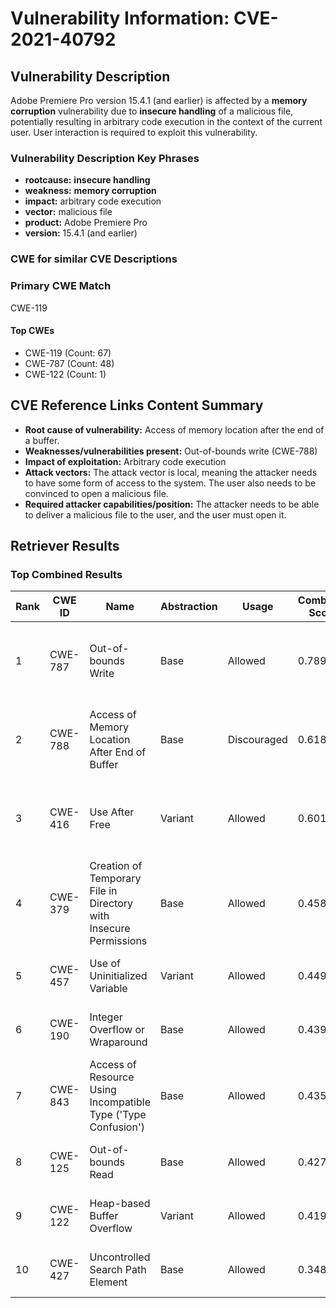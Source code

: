# Vulnerability Information: CVE-2021-40792

## Vulnerability Description
Adobe Premiere Pro version 15.4.1 (and earlier) is affected by a **memory corruption** vulnerability due to **insecure handling** of a malicious file, potentially resulting in arbitrary code execution in the context of the current user. User interaction is required to exploit this vulnerability.

### Vulnerability Description Key Phrases
- **rootcause:** **insecure handling**
- **weakness:** **memory corruption**
- **impact:** arbitrary code execution
- **vector:** malicious file
- **product:** Adobe Premiere Pro
- **version:** 15.4.1 (and earlier)

### CWE for similar CVE Descriptions
### Primary CWE Match
CWE-119

#### Top CWEs
- CWE-119 (Count: 67)
- CWE-787 (Count: 48)
- CWE-122 (Count: 1)

## CVE Reference Links Content Summary
- **Root cause of vulnerability:** Access of memory location after the end of a buffer.
- **Weaknesses/vulnerabilities present:** Out-of-bounds write (CWE-788)
- **Impact of exploitation:** Arbitrary code execution
- **Attack vectors:** The attack vector is local, meaning the attacker needs to have some form of access to the system. The user also needs to be convinced to open a malicious file.
- **Required attacker capabilities/position:** The attacker needs to be able to deliver a malicious file to the user, and the user must open it.

## Retriever Results

### Top Combined Results

| Rank | CWE ID | Name | Abstraction | Usage | Combined Score | Retrievers | Individual Scores |
|------|--------|------|-------------|-------|---------------|------------|-------------------|
| 1 | CWE-787 | Out-of-bounds Write | Base | Allowed | 0.7894 | dense, sparse, graph | dense: 0.526, sparse: 0.462, graph: 0.733 |
| 2 | CWE-788 | Access of Memory Location After End of Buffer | Base | Discouraged | 0.6187 | dense, sparse, graph | dense: 0.561, sparse: 0.611, graph: 0.617 |
| 3 | CWE-416 | Use After Free | Variant | Allowed | 0.6018 | dense, sparse, graph | dense: 0.475, sparse: 0.358, graph: 0.586 |
| 4 | CWE-379 | Creation of Temporary File in Directory with Insecure Permissions | Base | Allowed | 0.4587 | dense, sparse | dense: 0.472, sparse: 0.389 |
| 5 | CWE-457 | Use of Uninitialized Variable | Variant | Allowed | 0.4491 | sparse, graph | sparse: 0.392, graph: 0.734 |
| 6 | CWE-190 | Integer Overflow or Wraparound | Base | Allowed | 0.4393 | dense, sparse | dense: 0.465, sparse: 0.361 |
| 7 | CWE-843 | Access of Resource Using Incompatible Type ('Type Confusion') | Base | Allowed | 0.4355 | dense, sparse | dense: 0.468, sparse: 0.352 |
| 8 | CWE-125 | Out-of-bounds Read | Base | Allowed | 0.4274 | dense, sparse | dense: 0.460, sparse: 0.345 |
| 9 | CWE-122 | Heap-based Buffer Overflow | Variant | Allowed | 0.4199 | dense, sparse | dense: 0.458, sparse: 0.395 |
| 10 | CWE-427 | Uncontrolled Search Path Element | Base | Allowed | 0.3482 | dense, sparse | dense: 0.461, sparse: 0.205 |

